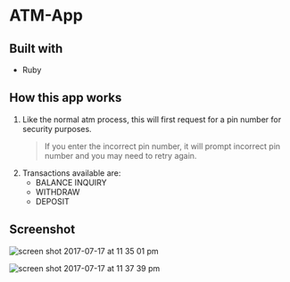 # ATM-App

## Built with
- Ruby

## How this app works
1) Like the normal atm process, this will first request for a pin number for security purposes.
      > If you enter the incorrect pin number, it will prompt incorrect pin number and you may need to retry again.
2) Transactions available are:
     - BALANCE INQUIRY
     - WITHDRAW
     - DEPOSIT

## Screenshot 


![screen shot 2017-07-17 at 11 35 01 pm](https://user-images.githubusercontent.com/26729817/28276356-3efd4928-6b49-11e7-84a9-2a05a8e01b39.png)

![screen shot 2017-07-17 at 11 37 39 pm](https://user-images.githubusercontent.com/26729817/28276362-45a21d8a-6b49-11e7-8f45-0fa224680b35.png)

